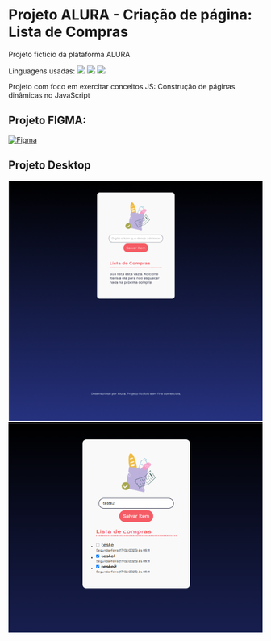 <h1>Projeto ALURA - Criação de página: Lista de Compras</h1>
<p>Projeto ficticio da plataforma ALURA</p>
<p>Linguagens usadas:
<img src="https://img.shields.io/badge/JavaScript-F7DF1E?style=for-the-badge&logo=javascript&logoColor=black">
<img src="https://img.shields.io/badge/HTML5-E34F26?style=for-the-badge&logo=html5&logoColor=white">
<img src="https://img.shields.io/badge/CSS-239120?&style=for-the-badge&logo=css3&logoColor=white">
</p>


<p>Projeto com foco em exercitar conceitos JS: Construção de páginas dinâmicas no JavaScript</p>
 
<h2>Projeto FIGMA:</h2>

[![Figma](https://img.icons8.com/color/22/000000/figma.png)](https://www.figma.com/design/QtW96TPE97jTKiTbl2ZNcD/JavaScript%3A-construindo-p%C3%A1ginas-din%C3%A2micas-%7C-Checklist?node-id=0-1&p=f&t=bcASzZp99xSh5sNy-0)

<h2>Projeto Desktop</h2>
<img src="https://github.com/danielcoosta1/Lista-de-Compras/blob/main/4299-javascript-projeto-base/img/desktop1.PNG?raw=true">
<img src="https://github.com/danielcoosta1/Lista-de-Compras/blob/main/4299-javascript-projeto-base/img/desktop2.PNG?raw=true">
